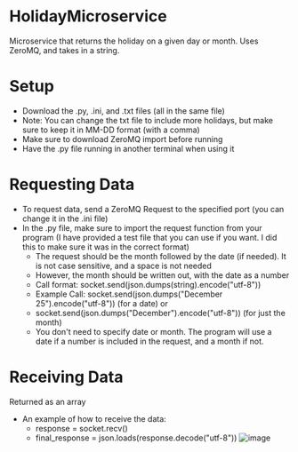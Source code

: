 # HolidayMicroservice
Microservice that returns the holiday on a given day or month. Uses ZeroMQ, and takes in a string.

# Setup
- Download the .py, .ini, and .txt files (all in the same file)
- Note: You can change the txt file to include more holidays, but make sure to keep it in MM-DD format (with a comma)
- Make sure to download ZeroMQ import before running
- Have the .py file running in another terminal when using it

# Requesting Data
- To request data, send a ZeroMQ Request to the specified port (you can change it in the .ini file)
- In the .py file, make sure to import the request function from your program (I have provided a test file that you can use if you want. I did this to make sure it was in the correct format)
  - The request should be the month followed by the date (if needed). It is not case sensitive, and a space is not needed
  - However, the month should be written out, with the date as a number
  - Call format: socket.send(json.dumps(string).encode("utf-8"))
  - Example Call: socket.send(json.dumps("December 25").encode("utf-8"))  (for a date) or
  - socket.send(json.dumps("December").encode("utf-8")) (for just the month)
  - You don't need to specify date or month. The program will use a date if a number is included in the request, and a month if not.

# Receiving Data
Returned as an array
- An example of how to receive the data:
  - response = socket.recv()
  - final_response = json.loads(response.decode("utf-8"))
![image](https://github.com/nwood11/HolidayMicroservice/assets/167386270/eda6176d-83b1-424d-8ce1-786bf7757446)
